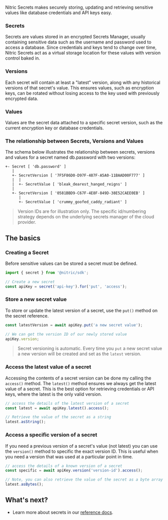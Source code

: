 Nitric Secrets makes securely storing, updating and retrieving sensitive values like database credentials and API keys easy.

### Secrets

Secrets are values stored in an encrypted Secrets Manager, usually containing sensitive data such as the username and password used to access a database. Since credentials and keys tend to change over time, Nitric Secrets act as a virtual storage location for these values with version control baked in.

### Versions

Each secret will contain at least a "latest" version, along with any historical versions of that secret's value. This ensures values, such as encryption keys, can be rotated without losing access to the key used with previously encrypted data.

### Values

Values are the secret data attached to a specific secret version, such as the current encryption key or database credentials.

### The relationship between Secrets, Versions and Values

The schema below illustrates the relationship between secrets, versions and values for a secret named db.password with two versions:

```
+- Secret [ 'db.password' ]
   |
   +- SecretVersion [ '7F5F86D0-D97F-487F-A5A0-11BAAD00F777' ]
   |  |
   |  +- SecretValue [ 'bleak_dearest_hanged_reigns' ]
   |
   +- SecretVersion [ '0581BBD9-C67F-4E8F-849D-38E52CAEE0EB' ]
      |
      +- SecretValue [ 'crummy_goofed_caddy_radiant' ]
```

> Version IDs are for illustration only. The specific id/numbering strategy depends on the underlying secrets manager of the cloud provider.

## The basics

### Creating a Secret

Before sensitive values can be stored a secret must be defined.

```javascript
import { secret } from '@nitric/sdk';

// Create a new secret
const apiKey = secret('api-key').for('put', 'access');
```

### Store a new secret value

To store or update the latest version of a secret, use the `put()` method on the secret reference.

```javascript
const latestVersion = await apiKey.put('a new secret value');

// We can get the version ID of our newly stored value
apiKey.version;
```

> Secret versioning is automatic. Every time you `put` a new secret value a new version will be created and set as the `latest` version.

### Access the latest value of a secret

Accessing the contents of a secret version can be done my calling the `access()` method. The `latest()` method ensures we always get the latest value of a secret. This is the best option for retrieving credentials or API keys, where the latest is the only valid version.

```javascript
// access the details of the latest version of a secret
const latest = await apiKey.latest().access();

// Retrieve the value of the secret as a string
latest.asString();
```

### Access a specific version of a secret

If you need a previous version of a secret's value (not latest) you can use the `version()` method to specific the exact version ID. This is useful when you need a version that was used at a particular point in time.

```javascript
// access the details of a known version of a secret
const specific = await apiKey.version('version-id').access();

// Note, you can also retrieve the value of the secret as a byte array
latest.asBytes();
```

## What's next?

- Learn more about secrets in our [reference docs](/docs/reference/secrets/secret).
